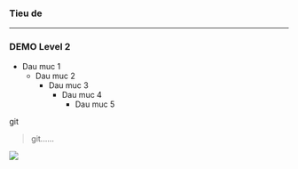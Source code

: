 ### Tieu de


----
### DEMO Level 2
- Dau muc 1
    - Dau muc 2
        - Dau muc 3
            - Dau muc 4
                - Dau muc 5

git
> git......
<img src=[Imgur](https://i.imgur.com/aC9coNo.png)>